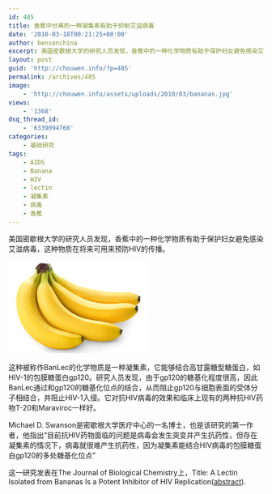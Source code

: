 ```yaml
---
id: 485
title: 香蕉中分离的一种凝集素有助于抑制艾滋病毒
date: '2010-03-18T00:21:25+00:00'
author: bensonchina
excerpt: 美国密歇根大学的研究人员发现，香蕉中的一种化学物质有助于保护妇女避免感染艾滋病毒，这种物质在将来可用来预防HIV的传播。这种被称作BanLec的化学物质是一种凝集素，它能够结合高甘露糖型糖蛋白，如HIV-1的包膜糖蛋白gp120。研究人员发现，由于gp120的糖基化程度很高，因此BanLec通过和gp120的糖基化位点的结合，从而阻止gp120与细胞表面的受体分子相结合，并阻止HIV-1入侵
layout: post
guid: 'http://chouwen.info/?p=485'
permalink: /archives/485
image:
    - 'http://chouwen.info/assets/uploads/2010/03/bananas.jpg'
views:
    - '1368'
dsq_thread_id:
    - '6339094768'
categories:
    - 基础研究
tags:
    - AIDS
    - Banana
    - HIV
    - lectin
    - 凝集素
    - 病毒
    - 香蕉
---
```


美国密歇根大学的研究人员发现，香蕉中的一种化学物质有助于保护妇女避免感染艾滋病毒，这种物质在将来可用来预防HIV的传播。

![](/assets/uploads/2010/03/下载-1-1.jpg)

这种被称作BanLec的化学物质是一种凝集素，它能够结合高甘露糖型糖蛋白，如HIV-1的包膜糖蛋白gp120。研究人员发现，由于gp120的糖基化程度很高，因此BanLec通过和gp120的糖基化位点的结合，从而阻止gp120与细胞表面的受体分子相结合，并阻止HIV-1入侵。它对抗HIV病毒的效果和临床上现有的两种抗HIV药物T-20和Maraviroc一样好。

Michael D. Swanson是密歇根大学医疗中心的一名博士，也是该研究的第一作者，他指出“目前抗HIV药物面临的问题是病毒会发生突变并产生抗药性，但存在凝集素的情况下，病毒就很难产生抗药性，因为凝集素能结合HIV病毒的包膜糖蛋白gp120的多处糖基化位点”

这一研究发表在The Journal of Biological Chemistry上，Title: A Lectin Isolated from Bananas Is a Potent Inhibitor of HIV Replication([abstract](http://www.jbc.org/content/285/12/8646.abstract?sid=7b9e04dd-d1a9-4a57-ac6e-47a766bb705a)).